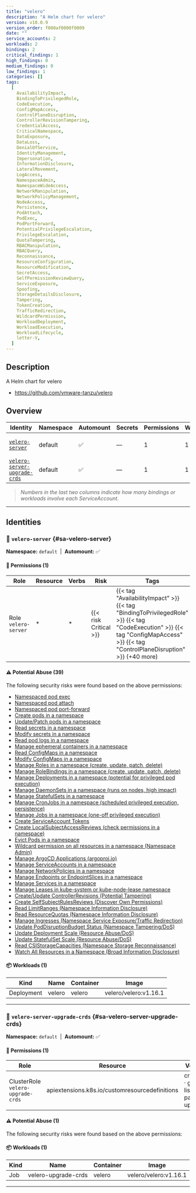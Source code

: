 ```yaml
---
title: "velero"
description: "A Helm chart for velero"
version: v10.0.9
version_order: f000af0000f0009
date: ""
service_accounts: 2
workloads: 2
bindings: 2
critical_findings: 1
high_findings: 0
medium_findings: 0
low_findings: 1
categories: []
tags:
  [
    AvailabilityImpact,
    BindingToPrivilegedRole,
    CodeExecution,
    ConfigMapAccess,
    ControlPlaneDisruption,
    ControllerRevisionTampering,
    CredentialAccess,
    CriticalNamespace,
    DataExposure,
    DataLoss,
    DenialOfService,
    IdentityManagement,
    Impersonation,
    InformationDisclosure,
    LateralMovement,
    LogAccess,
    NamespaceAdmin,
    NamespaceWideAccess,
    NetworkManipulation,
    NetworkPolicyManagement,
    NodeAccess,
    Persistence,
    PodAttach,
    PodExec,
    PodPortForward,
    PotentialPrivilegeEscalation,
    PrivilegeEscalation,
    QuotaTampering,
    RBACManipulation,
    RBACQuery,
    Reconnaissance,
    ResourceConfiguration,
    ResourceModification,
    SecretAccess,
    SelfPermissionReviewQuery,
    ServiceExposure,
    Spoofing,
    StorageDetailsDisclosure,
    Tampering,
    TokenCreation,
    TrafficRedirection,
    WildcardPermission,
    WorkloadDeployment,
    WorkloadExecution,
    WorkloadLifecycle,
    letter-V,
  ]
---
```


## Description

A Helm chart for velero

- https://github.com/vmware-tanzu/velero

## Overview

| Identity                                                       | Namespace | Automount | Secrets | Permissions | Workloads | Risk                    |
| -------------------------------------------------------------- | --------- | --------- | ------- | ----------- | --------- | ----------------------- |
| [`velero-server`](#sa-velero-server)                           | default   | ✅        | —       | 1           | 1         | {{< risk "Critical" >}} |
| [`velero-server-upgrade-crds`](#sa-velero-server-upgrade-crds) | default   | ✅        | —       | 1           | 1         | {{< risk "Low" >}}      |

> _Numbers in the last two columns indicate how many bindings or workloads involve each ServiceAccount._

---

## Identities

### 🤖 `velero-server` {#sa-velero-server}

**Namespace:** `default`  |  **Automount:** ✅

#### 🔑 Permissions (1)

| Role                 | Resource | Verbs | Risk                  | Tags                                                                                                                                                                             |
| -------------------- | -------- | ----- | --------------------- | -------------------------------------------------------------------------------------------------------------------------------------------------------------------------------- |
| Role `velero-server` | \*       | \*    | {{< risk Critical >}} | {{< tag "AvailabilityImpact" >}} {{< tag "BindingToPrivilegedRole" >}} {{< tag "CodeExecution" >}} {{< tag "ConfigMapAccess" >}} {{< tag "ControlPlaneDisruption" >}} (+40 more) |

#### ⚠️ Potential Abuse (39)

The following security risks were found based on the above permissions:

- [Namespaced pod exec](/rules/1001)
- [Namespaced pod attach](/rules/1003)
- [Namespaced pod port-forward](/rules/1005)
- [Create pods in a namespace](/rules/1007)
- [Update/Patch pods in a namespace](/rules/1009)
- [Read secrets in a namespace](/rules/1011)
- [Modify secrets in a namespace](/rules/1013)
- [Read pod logs in a namespace](/rules/1019)
- [Manage ephemeral containers in a namespace](/rules/1021)
- [Read ConfigMaps in a namespace](/rules/1023)
- [Modify ConfigMaps in a namespace](/rules/1025)
- [Manage Roles in a namespace (create, update, patch, delete)](/rules/1029)
- [Manage RoleBindings in a namespace (create, update, patch, delete)](/rules/1030)
- [Manage Deployments in a namespace (potential for privileged pod execution)](/rules/1034)
- [Manage DaemonSets in a namespace (runs on nodes, high impact)](/rules/1036)
- [Manage StatefulSets in a namespace](/rules/1038)
- [Manage CronJobs in a namespace (scheduled privileged execution, persistence)](/rules/1040)
- [Manage Jobs in a namespace (one-off privileged execution)](/rules/1042)
- [Create ServiceAccount Tokens](/rules/1047)
- [Create LocalSubjectAccessReviews (check permissions in a namespace)](/rules/1051)
- [Evict Pods in a namespace](/rules/1058)
- [Wildcard permission on all resources in a namespace (Namespace Admin)](/rules/1061)
- [Manage ArgoCD Applications (argoproj.io)](/rules/1063)
- [Manage ServiceAccounts in a namespace](/rules/1068)
- [Manage NetworkPolicies in a namespace](/rules/1072)
- [Manage Endpoints or EndpointSlices in a namespace](/rules/1074)
- [Manage Services in a namespace](/rules/1076)
- [Manage Leases in kube-system or kube-node-lease namespace](/rules/1081)
- [Create/Update ControllerRevisions (Potential Tampering)](/rules/1085)
- [Create SelfSubjectRulesReviews (Discover Own Permissions)](/rules/1086)
- [Read LimitRanges (Namespace Information Disclosure)](/rules/1087)
- [Read ResourceQuotas (Namespace Information Disclosure)](/rules/1088)
- [Manage Ingresses (Namespace Service Exposure/Traffic Redirection)](/rules/1091)
- [Update PodDisruptionBudget Status (Namespace Tampering/DoS)](/rules/1094)
- [Update Deployment Scale (Resource Abuse/DoS)](/rules/1096)
- [Update StatefulSet Scale (Resource Abuse/DoS)](/rules/1097)
- [Read CSIStorageCapacities (Namespace Storage Reconnaissance)](/rules/1101)
- [Watch All Resources in a Namespace (Broad Information Disclosure)](/rules/1103)

#### 📦 Workloads (1)

| Kind       | Name   | Container | Image                 |
| ---------- | ------ | --------- | --------------------- |
| Deployment | velero | velero    | velero/velero:v1.16.1 |

---

### 🤖 `velero-server-upgrade-crds` {#sa-velero-server-upgrade-crds}

**Namespace:** `default`  |  **Automount:** ✅

#### 🔑 Permissions (1)

| Role                              | Resource                                       | Verbs                                | Risk             | Tags |
| --------------------------------- | ---------------------------------------------- | ------------------------------------ | ---------------- | ---- |
| ClusterRole `velero-upgrade-crds` | apiextensions.k8s.io/customresourcedefinitions | create · get · list · patch · update | {{< risk Low >}} |      |

#### ⚠️ Potential Abuse (1)

The following security risks were found based on the above permissions:

#### 📦 Workloads (1)

| Kind | Name                | Container | Image                 |
| ---- | ------------------- | --------- | --------------------- |
| Job  | velero-upgrade-crds | velero    | velero/velero:v1.16.1 |

---
